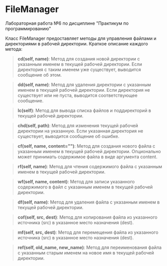 # FileManager
Лабораторная работа №6 по дисциплине "Практикум по программированию"

Класс FileManager предоставляет методы для управления файлами и директориями в рабочей директории. Краткое описание каждого метода:

> **cd(self, name)**: Метод для создания новой директории с указанным именем в текущей рабочей директории. Если директория с таким именем уже существует, выводится сообщение об этом.

> **dd(self, name)**: Метод для удаления директории с указанным именем в текущей рабочей директории. Если директория не существует или не пуста, выводится соответствующее сообщение.

> **lc(self)**: Метод для вывода списка файлов и поддиректорий в текущей рабочей директории.

> **chd(self, path)**: Метод для изменения текущей рабочей директории на указанную. Если указанная директория не существует, выводится сообщение об ошибке.

> **cf(self, name, content="")**: Метод для создания нового файла с указанным именем в текущей рабочей директории. Опционально может принимать содержимое файла в виде аргумента content.

> **rf(self, name)**: Метод для чтения содержимого файла с указанным именем в текущей рабочей директории.

> **wf(self, name, content)**: Метод для записи указанного содержимого в файл с указанным именем в текущей рабочей директории.

> **df(self, name)**: Метод для удаления файла с указанным именем в текущей рабочей директории.

> **cof(self, src, dest)**: Метод для копирования файла из указанного источника (src) в указанное место назначения (dest).

> **mf(self, src, dest)**: Метод для перемещения файла из указанного источника (src) в указанное место назначения (dest).

> **ref(self, old_name, new_name)**: Метод для переименования файла с указанным старым именем на новое имя в текущей рабочей директории.

